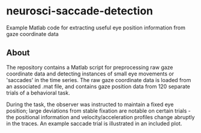 # neurosci-saccade-detection
Example Matlab code for extracting useful eye position information from gaze 
coordinate data

## About
The repository contains a Matlab script for preprocessing raw gaze coordinate 
data and detecting instances of small eye movements or 'saccades' in the time
series. The raw gaze coordinate data is loaded from an associated .mat file,
and contains gaze position data from 120 separate trials of a behavioral task.

During the task, the observer was instructed to maintain a fixed eye position; 
large deviations from stable fixation are notable on certain trials - the
positional information and velocity/acceleration profiles change abruptly in 
the traces. An example saccade trial is illustrated in an included plot.
